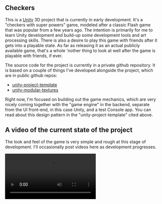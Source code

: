 ## Checkers

This is a [Unity](https://unity.com) 3D project that is currently in early development. It's a "checkers with super powers" game, modeled after a classic Flash game that was popular from a few years ago. The intention is primarily for me to learn Unity development and build-up some development tools and art processing skills. There is also a desire to play this game with friends after it gets into a playable state. As far as releasing it as an actual publicly available game, that's a whole 'nother thing to look at well after the game is playable with friends, if ever.

The source code for the project is currently in a private github repository. It is based on a couple of things I've developed alongside the project, which are in public github repos:

* [unity-project-template](https://github.com/jkoutavas/unity-project-template)
* [unity-modular-textures](https://github.com/jkoutavas/unity-modular-textures)

Right now, I'm focused on building out the game mechanics, which are very nicely coming together with the "game engine" in the backend, separate from the UI front-end, in this case Unity, and a test Console app. You can read about this design pattern in the "unity-project-template" cited above.

## A video of the current state of the project
The look and feel of the game is very simple and rough at this stage of development. I'll occasionally post videos here as development progresses. 

<video src="https://user-images.githubusercontent.com/1264625/169926374-16c1d7b8-4e20-47de-992c-2d85479a739a.mov" controls="controls" style="max-width: 730px;"></video>
